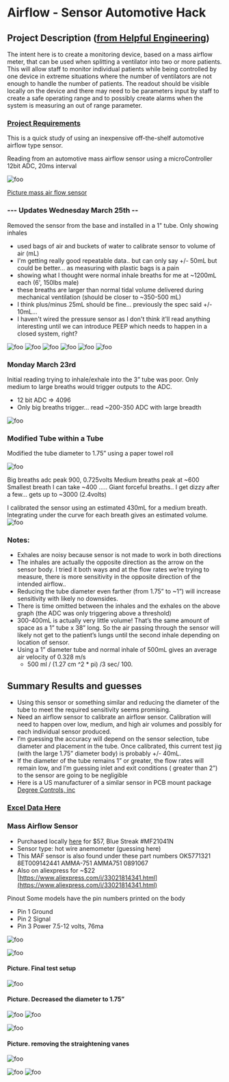 # Airflow - Sensor Automotive Hack

## Project Description ([from Helpful Engineering](https://www.helpfulengineering.org/))
The intent here is to create a monitoring device, based on a mass airflow meter, that can be used when splitting a ventilator into two or more patients. This will allow staff to monitor individual patients while being controlled by one device in extreme situations where the number of ventilators are not enough to handle the number of patients. The readout should be visible locally on the device and there may need to be parameters input by staff to create a safe operating range and to possibly create alarms when the system is measuring an out of range parameter.


### [Project Requirements](https://docs.google.com/document/d/17Ps910A2vRwnM4EM6F-71GNG1XNa0PaeImd53F7428c/edit?usp=sharing)

This is a quick study of using an inexpensive off-the-shelf automotive airflow type sensor.

Reading from an automotive mass airflow sensor using a microController 12bit ADC, 20ms interval

![foo](https://github.com/hydronics2/COVID-19-Airflow-Sensor-Automotive-Hack/blob/master/pics/01mass_airflow_sensor.PNG)

[Picture mass air flow sensor](https://www.aliexpress.com/i/33021814341.html)


###  --- Updates Wednesday March 25th --

 Removed the sensor from the base and installed in a 1" tube. Only showing inhales
- used bags of air and buckets of water to calibrate sensor to volume of air (mL)
- I'm getting really good repeatable data..  but can only say +/- 50mL but could be better... as measuring with plastic bags is a pain
- showing what I thought were normal inhale breaths for me at ~1200mL each (6', 150lbs male)
- these breaths are larger than normal tidal volume delivered during mechanical ventilation (should be closer to ~350-500 mL)
- I think plus/minus 25mL should be fine... previously the spec said +/- 10mL...
- I haven't wired the pressure sensor as I don't think it'll read anything interesting until we can introduce PEEP which needs to happen in a closed system, right? 

![foo](https://github.com/hydronics2/COVID-19-Airflow-Sensor-Automotive-Hack/blob/master/pics/automotive_sensor.PNG)
![foo](https://github.com/hydronics2/COVID-19-Airflow-Sensor-Automotive-Hack/blob/master/pics/sensor_in_tube.PNG)
![foo](https://github.com/hydronics2/COVID-19-Airflow-Sensor-Automotive-Hack/blob/master/pics/militers_per_second_graph.PNG)
![foo](https://github.com/hydronics2/COVID-19-Airflow-Sensor-Automotive-Hack/blob/master/pics/sensor_removed.PNG)
![foo](https://github.com/hydronics2/COVID-19-Airflow-Sensor-Automotive-Hack/blob/master/pics/sensor_into_tube.PNG)
![foo](https://github.com/hydronics2/COVID-19-Airflow-Sensor-Automotive-Hack/blob/master/pics/500ml.PNG)







### Monday March 23rd
Initial reading trying to inhale/exhale into the 3” tube was poor. Only medium to large breaths would trigger outputs to the ADC.
- 12 bit ADC => 4096
- Only big breaths trigger… read ~200-350 ADC with large breadth


![foo](https://github.com/hydronics2/COVID-19-Airflow-Sensor-Automotive-Hack/blob/master/pics/02mass_airflow_sensor.PNG)

### Modified Tube within a Tube
Modified the tube diameter to 1.75” using a paper towel roll

![foo](https://github.com/hydronics2/COVID-19-Airflow-Sensor-Automotive-Hack/blob/master/pics/03mass_airflow_sensor.PNG)

Big breaths adc peak 900, 0.725volts
Medium breaths peak at ~600
Smallest breath I can take ~400
….. Giant forceful breaths.. I get dizzy after a few… gets up to ~3000 (2.4volts)

I calibrated the sensor using an estimated 430mL for a medium breath. Integrating under the curve for each breath gives an estimated volume.
![foo](https://github.com/hydronics2/COVID-19-Airflow-Sensor-Automotive-Hack/blob/master/pics/04mass_airflow_sensor.PNG)

### Notes:
- Exhales are noisy because sensor is not made to work in both directions
- The inhales are actually the opposite direction as the arrow on the sensor body. I tried it both ways and at the flow rates we’re trying to measure, there is more sensitivity in the opposite direction of the intended airflow..
- Reducing the tube diameter even farther (from 1.75” to ~1”) will increase sensitivity with likely no downsides.
- There is time omitted between the inhales and the exhales on the above graph (the ADC was only triggering above a threshold)
- 300-400mL is actually very little volume! That’s the same amount of space as a 1” tube x 38” long. So the air passing through the sensor will likely not get to the patient’s lungs until the second inhale depending on location of sensor.
- Using a 1” diameter tube and normal inhale of 500mL gives an average air velocity of 0.328 m/s
	- 500 ml / (1.27 cm ^2 * pi) /3 sec/ 100.

## Summary Results and guesses
- Using this sensor or something similar and reducing the diameter of the tube to meet the required sensitivity seems promising.
- Need an airflow sensor to calibrate an airflow sensor. Calibration will need to happen over low, medium, and high air volumes and possibly for each individual sensor produced.
- I’m guessing the accuracy will depend on the sensor selection, tube diameter and placement in the tube. Once calibrated, this current test jig (with the large 1.75” diameter body) is probably +/- 40mL.
- If the diameter of the tube remains 1” or greater, the flow rates will remain low, and I’m guessing inlet and exit conditions ( greater than 2”) to the sensor are going to be negligible
- Here is a US manufacturer of a similar sensor in PCB mount package [Degree Controls, inc](https://degree-controls-inc.myshopify.com/pages/rfs300)


### [Excel Data Here](https://docs.google.com/spreadsheets/d/1sM5TJEcifyFlh12o5uc7Eor9HHSdNQOhqdpWKy2MHG0/edit?usp=sharing)

### Mass Airflow Sensor
- Purchased locally [here](https://www.oreillyauto.com/detail/b/blue-streak-electronics-5882/engine-sensors---emissions-25132/engine-sensors-25049/mass-air-flow-sensor-meter-12040/2c278c9432b0/blue-streak-electronics-mass-air-flow-sensor-new/mf21041n/6102972?q=mf21041n&pos=0) for $57, Blue Streak #MF21041N
- Sensor type: hot wire anemometer (guessing here)
- This MAF sensor is also found under these part numbers OK5771321 8ET009142441 AMMA-751 AMMA751 0891067
- Also on aliexpress for ~$22 [https://www.aliexpress.com/i/33021814341.html](https://www.aliexpress.com/i/33021814341.html)

Pinout
Some models have the pin numbers printed on the body
- Pin 1 Ground
- Pin 2 Signal
- Pin 3 Power 7.5-12 volts, 76ma

![foo](https://github.com/hydronics2/COVID-19-Airflow-Sensor-Automotive-Hack/blob/master/pics/05mass_airflow_sensor.PNG)




![foo](https://github.com/hydronics2/COVID-19-Airflow-Sensor-Automotive-Hack/blob/master/pics/06mass_airflow_sensor.PNG)

#### Picture. Final test setup


![foo](https://github.com/hydronics2/COVID-19-Airflow-Sensor-Automotive-Hack/blob/master/pics/07mass_airflow_sensor.PNG)

#### Picture. Decreased the diameter to 1.75”


![foo](https://github.com/hydronics2/COVID-19-Airflow-Sensor-Automotive-Hack/blob/master/pics/08mass_airflow_sensor.PNG)
![foo](https://github.com/hydronics2/COVID-19-Airflow-Sensor-Automotive-Hack/blob/master/pics/09mass_airflow_sensor.PNG)

![foo](https://github.com/hydronics2/COVID-19-Airflow-Sensor-Automotive-Hack/blob/master/pics/10mass_airflow_sensor.PNG)

#### Picture. removing the straightening vanes



![foo](https://github.com/hydronics2/COVID-19-Airflow-Sensor-Automotive-Hack/blob/master/pics/11mass_airflow_sensor.PNG)

![foo](https://github.com/hydronics2/COVID-19-Airflow-Sensor-Automotive-Hack/blob/master/pics/12mass_airflow_sensor.PNG)
![foo](https://github.com/hydronics2/COVID-19-Airflow-Sensor-Automotive-Hack/blob/master/pics/13mass_airflow_sensor.PNG)
